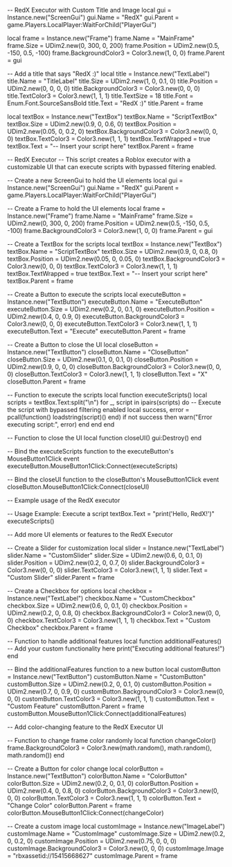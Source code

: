 -- RedX Executor with Custom Title and Image
local gui = Instance.new("ScreenGui")
gui.Name = "RedX"
gui.Parent = game.Players.LocalPlayer:WaitForChild("PlayerGui")

local frame = Instance.new("Frame")
frame.Name = "MainFrame"
frame.Size = UDim2.new(0, 300, 0, 200)
frame.Position = UDim2.new(0.5, -150, 0.5, -100)
frame.BackgroundColor3 = Color3.new(1, 0, 0)
frame.Parent = gui

-- Add a title that says "RedX :)"
local title = Instance.new("TextLabel")
title.Name = "TitleLabel"
title.Size = UDim2.new(1, 0, 0.1, 0)
title.Position = UDim2.new(0, 0, 0, 0)
title.BackgroundColor3 = Color3.new(0, 0, 0)
title.TextColor3 = Color3.new(1, 1, 1)
title.TextSize = 18
title.Font = Enum.Font.SourceSansBold
title.Text = "RedX :)"
title.Parent = frame

local textBox = Instance.new("TextBox")
textBox.Name = "ScriptTextBox"
textBox.Size = UDim2.new(0.9, 0, 0.6, 0)
textBox.Position = UDim2.new(0.05, 0, 0.2, 0)
textBox.BackgroundColor3 = Color3.new(0, 0, 0)
textBox.TextColor3 = Color3.new(1, 1, 1)
textBox.TextWrapped = true
textBox.Text = "-- Insert your script here"
textBox.Parent = frame


-- RedX Executor
-- This script creates a Roblox executor with a customizable UI that can execute scripts with bypassed filtering enabled.

-- Create a new ScreenGui to hold the UI elements
local gui = Instance.new("ScreenGui")
gui.Name = "RedX"
gui.Parent = game.Players.LocalPlayer:WaitForChild("PlayerGui")

-- Create a Frame to hold the UI elements
local frame = Instance.new("Frame")
frame.Name = "MainFrame"
frame.Size = UDim2.new(0, 300, 0, 200)
frame.Position = UDim2.new(0.5, -150, 0.5, -100)
frame.BackgroundColor3 = Color3.new(1, 0, 0)
frame.Parent = gui

-- Create a TextBox for the scripts
local textBox = Instance.new("TextBox")
textBox.Name = "ScriptTextBox"
textBox.Size = UDim2.new(0.9, 0, 0.8, 0)
textBox.Position = UDim2.new(0.05, 0, 0.05, 0)
textBox.BackgroundColor3 = Color3.new(0, 0, 0)
textBox.TextColor3 = Color3.new(1, 1, 1)
textBox.TextWrapped = true
textBox.Text = "-- Insert your script here"
textBox.Parent = frame

-- Create a Button to execute the scripts
local executeButton = Instance.new("TextButton")
executeButton.Name = "ExecuteButton"
executeButton.Size = UDim2.new(0.2, 0, 0.1, 0)
executeButton.Position = UDim2.new(0.4, 0, 0.9, 0)
executeButton.BackgroundColor3 = Color3.new(0, 0, 0)
executeButton.TextColor3 = Color3.new(1, 1, 1)
executeButton.Text = "Execute"
executeButton.Parent = frame

-- Create a Button to close the UI
local closeButton = Instance.new("TextButton")
closeButton.Name = "CloseButton"
closeButton.Size = UDim2.new(0.1, 0, 0.1, 0)
closeButton.Position = UDim2.new(0.9, 0, 0, 0)
closeButton.BackgroundColor3 = Color3.new(0, 0, 0)
closeButton.TextColor3 = Color3.new(1, 1, 1)
closeButton.Text = "X"
closeButton.Parent = frame

-- Function to execute the scripts
local function executeScripts()
    local scripts = textBox.Text:split("\n")
    for _, script in ipairs(scripts) do
        -- Execute the script with bypassed filtering enabled
        local success, error = pcall(function()
            loadstring(script)()
        end)
        if not success then
            warn("Error executing script:", error)
        end
    end
end

-- Function to close the UI
local function closeUI()
    gui:Destroy()
end

-- Bind the executeScripts function to the executeButton's MouseButton1Click event
executeButton.MouseButton1Click:Connect(executeScripts)

-- Bind the closeUI function to the closeButton's MouseButton1Click event
closeButton.MouseButton1Click:Connect(closeUI)

-- Example usage of the RedX executor

-- Usage Example: Execute a script
textBox.Text = "print('Hello, RedX!')"
executeScripts()

-- Add more UI elements or features to the RedX Executor

-- Create a Slider for customization
local slider = Instance.new("TextLabel")
slider.Name = "CustomSlider"
slider.Size = UDim2.new(0.6, 0, 0.1, 0)
slider.Position = UDim2.new(0.2, 0, 0.7, 0)
slider.BackgroundColor3 = Color3.new(0, 0, 0)
slider.TextColor3 = Color3.new(1, 1, 1)
slider.Text = "Custom Slider"
slider.Parent = frame

-- Create a Checkbox for options
local checkbox = Instance.new("TextLabel")
checkbox.Name = "CustomCheckbox"
checkbox.Size = UDim2.new(0.6, 0, 0.1, 0)
checkbox.Position = UDim2.new(0.2, 0, 0.8, 0)
checkbox.BackgroundColor3 = Color3.new(0, 0, 0)
checkbox.TextColor3 = Color3.new(1, 1, 1)
checkbox.Text = "Custom Checkbox"
checkbox.Parent = frame

-- Function to handle additional features
local function additionalFeatures()
    -- Add your custom functionality here
    print("Executing additional features!")
end

-- Bind the additionalFeatures function to a new button
local customButton = Instance.new("TextButton")
customButton.Name = "CustomButton"
customButton.Size = UDim2.new(0.2, 0, 0.1, 0)
customButton.Position = UDim2.new(0.7, 0, 0.9, 0)
customButton.BackgroundColor3 = Color3.new(0, 0, 0)
customButton.TextColor3 = Color3.new(1, 1, 1)
customButton.Text = "Custom Feature"
customButton.Parent = frame
customButton.MouseButton1Click:Connect(additionalFeatures)

-- Add color-changing feature to the RedX Executor UI

-- Function to change frame color randomly
local function changeColor()
    frame.BackgroundColor3 = Color3.new(math.random(), math.random(), math.random())
end

-- Create a Button for color change
local colorButton = Instance.new("TextButton")
colorButton.Name = "ColorButton"
colorButton.Size = UDim2.new(0.2, 0, 0.1, 0)
colorButton.Position = UDim2.new(0.4, 0, 0.8, 0)
colorButton.BackgroundColor3 = Color3.new(0, 0, 0)
colorButton.TextColor3 = Color3.new(1, 1, 1)
colorButton.Text = "Change Color"
colorButton.Parent = frame
colorButton.MouseButton1Click:Connect(changeColor)


-- Create a custom image
local customImage = Instance.new("ImageLabel")
customImage.Name = "CustomImage"
customImage.Size = UDim2.new(0.2, 0, 0.2, 0)
customImage.Position = UDim2.new(0.75, 0, 0, 0)
customImage.BackgroundColor3 = Color3.new(0, 0, 0)
customImage.Image = "rbxassetid://15415668627"
customImage.Parent = frame

